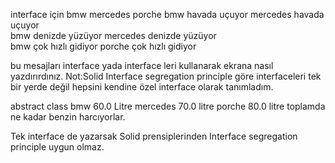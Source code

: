 interface için
      bmw                         mercedes 			              porche
bmw havada uçuyor		        mercedes havada uçuyor 		
bmw denizde yüzüyor		  mercedes denizde yüzüyor	
bmw çok hızlı gidiyor                                                porche çok hızlı gidiyor
      
bu mesajları interface yada interface leri kullanarak ekrana nasıl yazdırırdınız.
Not:Solid Interface segregation principle göre interfaceleri tek bir yerde değil hepsini kendine özel interface olarak tanımladım.

abstract class
 bmw 60.0 Litre mercedes 70.0 litre		porche 80.0 litre
 toplamda ne kadar benzin harcıyorlar.

Tek interface de yazarsak Solid prensiplerinden Interface segregation principle uygun olmaz.
